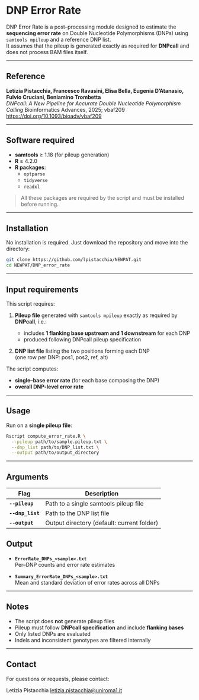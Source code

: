# **DNP Error Rate**

DNP Error Rate is a post–processing module designed to estimate the **sequencing error rate** on Double Nucleotide Polymorphisms (DNPs) using `samtools mpileup` and a reference DNP list.  
It assumes that the pileup is generated exactly as required for **DNPcall** and does not process BAM files itself.

---

## **Reference**

**Letizia Pistacchia, Francesco Ravasini, Elisa Bella, Eugenia D’Atanasio, Fulvio Cruciani, Beniamino Trombetta**  
*DNPcall: A New Pipeline for Accurate Double Nucleotide Polymorphism Calling* Bioinformatics Advances, 2025; vbaf209  
https://doi.org/10.1093/bioadv/vbaf209

---

## **Software required**

- **samtools** ≥ 1.18 (for pileup generation)  
- **R** ≥ 4.2.0  
- **R packages**:
  - `optparse`
  - `tidyverse`
  - `readxl`

> All these packages are required by the script and must be installed before running.

---

## **Installation**

No installation is required. Just download the repository and move into the directory:

```bash
git clone https://github.com/lpistacchia/NEWPAT.git
cd NEWPAT/DNP_error_rate
```

---

## **Input requirements**

This script requires:

1) **Pileup file** generated with `samtools mpileup` exactly as required by **DNPcall**, i.e.:  
   - includes **1 flanking base upstream and 1 downstream** for each DNP  
   - produced following DNPcall pileup specification

2) **DNP list file** listing the two positions forming each DNP  
   (one row per DNP: pos1, pos2, ref, alt)

The script computes:
- **single–base error rate** (for each base composing the DNP)
- **overall DNP-level error rate**

---

## **Usage**

Run on a **single pileup file**:

```bash
Rscript compute_error_rate.R \
  --pileup path/to/sample.pileup.txt \
  --dnp_list path/to/DNP_list.txt \
  --output path/to/output_directory
```

---

## **Arguments**

| **Flag**           | **Description** |
|--------------------|-----------------|
| **`--pileup`**     | Path to a single samtools pileup file |
| **`--dnp_list`**   | Path to the DNP list file |
| **`--output`**     | Output directory (default: current folder) |

## **Output**

- **`ErrorRate_DNPs_<sample>.txt`**  
  Per–DNP counts and error rate estimates

- **`Summary_ErrorRate_DNPs_<sample>.txt`**  
  Mean and standard deviation of error rates across all DNPs

---

## **Notes**

- The script does **not** generate pileup files  
- Pileup must follow **DNPcall specification** and include **flanking bases**  
- Only listed DNPs are evaluated  
- Indels and inconsistent genotypes are filtered internally

---

## **Contact**

For questions or requests, please contact:

Letizia Pistacchia 
<letizia.pistacchia@uniroma1.it>

